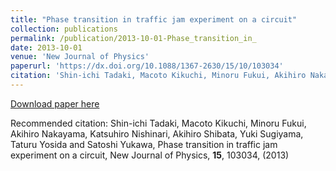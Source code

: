 ```yaml
---
title: "Phase transition in traffic jam experiment on a circuit"
collection: publications
permalink: /publication/2013-10-01-Phase_transition_in_
date: 2013-10-01
venue: 'New Journal of Physics'
paperurl: 'https://dx.doi.org/10.1088/1367-2630/15/10/103034'
citation: 'Shin-ichi Tadaki, Macoto Kikuchi, Minoru Fukui, Akihiro Nakayama, Katsuhiro Nishinari, Akihiro Shibata, Yuki Sugiyama, Taturu Yosida and Satoshi Yukawa, Phase transition in traffic jam experiment on a circuit, New Journal of Physics, <b>15</b>, 103034, (2013)'
---
```


<a href='https://dx.doi.org/10.1088/1367-2630/15/10/103034'>Download paper here</a>

Recommended citation: Shin-ichi Tadaki, Macoto Kikuchi, Minoru Fukui, Akihiro Nakayama, Katsuhiro Nishinari, Akihiro Shibata, Yuki Sugiyama, Taturu Yosida and Satoshi Yukawa, Phase transition in traffic jam experiment on a circuit, New Journal of Physics, <b>15</b>, 103034, (2013)